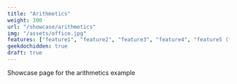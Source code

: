 ```yaml
---
title: "Arithmetics"
weight: 300
url: "/showcase/arithmetics"
img: "/assets/office.jpg"
features: ["feature1", "feature2", "feature3", "feature4", "feature5 (feature6 is hidden)", "feature6"]
geekdochidden: true
draft: true
---
```

Showcase page for the arithmetics example